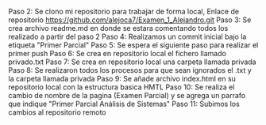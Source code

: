 Paso 2: Se clono mi repositorio para trabajar de forma local, Enlace de repositorio https://github.com/alejoca7/Examen_1_Alejandro.git
Paso 3: Se crea archivo readme.md en donde se estara comentando todos los realizado a partir del paso 2
Paso 4: Realizamos un commit inicial bajo la etiqueta "Primer Parcial"
Paso 5: Se espera el siguiente paso para realizar el primer push
Paso 6: Se crea en repositorio local el fichero llamado privado.txt
Paso 7: Se crea en repositorio local una carpeta llamada privada
Paso 8: Se realizaron todos los procesos para que sean ignorados el .txt y la carpeta llamada privada
Paso 9: Se añade archivo index.html en su repositorio local con la estructura basica HMTL
Paso 10: Se realiza el cambio de nombre de la pagina (Examen Parcial) y se agrega un parrafo que indique "Primer Parcial Análisis de Sistemas"
Paso 11: Subimos los cambios al repositorio remoto